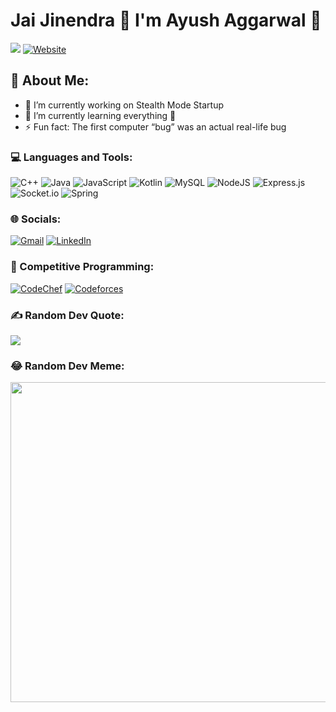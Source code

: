 # Jai Jinendra 🙏 I'm Ayush Aggarwal 👋
![](https://komarev.com/ghpvc/?username=ayushggr&style=for-the-badge)
[![Website](https://img.shields.io/website?label=Website&style=for-the-badge&url=https%3A%2F%2Fayushggr.github.io)](https://ayushggr.github.io/)

## 💫 About Me:
<!--
**ayushggr/ayushggr** is a ✨ _special_ ✨ repository because its `README.md` (this file) appears on your GitHub profile.

Here are some ideas to get you started:
-->
- 🔭 I’m currently working on Stealth Mode Startup
- 🌱 I’m currently learning everything 🤣
- ⚡ Fun fact: The first computer “bug” was an actual real-life bug

### 💻 Languages and Tools:
![C++](https://img.shields.io/badge/c++-%2300599C.svg?style=for-the-badge&logo=c%2B%2B&logoColor=white) ![Java](https://img.shields.io/badge/java-%23ED8B00.svg?style=for-the-badge&logo=java&logoColor=white) ![JavaScript](https://img.shields.io/badge/javascript-%23323330.svg?style=for-the-badge&logo=javascript&logoColor=%23F7DF1E) ![Kotlin](https://img.shields.io/badge/kotlin-%230095D5.svg?style=for-the-badge&logo=kotlin&logoColor=white) ![MySQL](https://img.shields.io/badge/mysql-%2300f.svg?style=for-the-badge&logo=mysql&logoColor=white) ![NodeJS](https://img.shields.io/badge/node.js-6DA55F?style=for-the-badge&logo=node.js&logoColor=white) ![Express.js](https://img.shields.io/badge/express.js-%23404d59.svg?style=for-the-badge&logo=express&logoColor=%2361DAFB) 	![Socket.io](https://img.shields.io/badge/Socket.io-black?style=for-the-badge&logo=socket.io&badgeColor=010101) ![Spring](https://img.shields.io/badge/spring-%236DB33F.svg?style=for-the-badge&logo=spring&logoColor=white)

### 🌐 Socials:
[![Gmail](https://img.shields.io/badge/Gmail-D14836?style=for-the-badge&logo=gmail&logoColor=white)](mailto:ayushagrwl6411@gmail.com) [![LinkedIn](https://img.shields.io/badge/linkedin-%230077B5.svg?style=for-the-badge&logo=linkedin&logoColor=white)](https://www.linkedin.com/in/techieayush/)

### 🚀 Competitive Programming:
[![CodeChef](https://img.shields.io/badge/CodeChef-%23964B00.svg?style=for-the-badge&logo=CodeChef&logoColor=white)](https://www.codechef.com/users/ayush_777) [![Codeforces](https://img.shields.io/badge/Codeforces-445f9d?style=for-the-badge&logo=Codeforces&logoColor=white)](https://codeforces.com/profile/ayush_777)

### ✍️ Random Dev Quote:
![](https://quotes-github-readme.vercel.app/api?type=horizontal&theme=radical)

### 😂 Random Dev Meme:
<img src="https://random-memer.herokuapp.com/" width="512px"/>

<!-- - 👯 I’m looking to collaborate on ...
- 🤔 I’m looking for help with ...
- 📫 How to reach me: ...
-->

